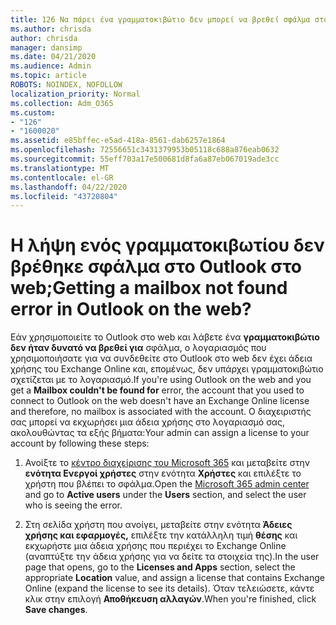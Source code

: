 ```yaml
---
title: 126 Να πάρει ένα γραμματοκιβώτιο δεν μπορεί να βρεθεί σφάλμα στο OWA;
ms.author: chrisda
author: chrisda
manager: dansimp
ms.date: 04/21/2020
ms.audience: Admin
ms.topic: article
ROBOTS: NOINDEX, NOFOLLOW
localization_priority: Normal
ms.collection: Adm_O365
ms.custom:
- "126"
- "1600020"
ms.assetid: e85bffec-e5ad-418a-8561-dab6257e1864
ms.openlocfilehash: 72556651c3431379953b05118c688a876eab0632
ms.sourcegitcommit: 55eff703a17e500681d8fa6a87eb067019ade3cc
ms.translationtype: MT
ms.contentlocale: el-GR
ms.lasthandoff: 04/22/2020
ms.locfileid: "43720804"
---
```

# <a name="getting-a-mailbox-not-found-error-in-outlook-on-the-web"></a><span data-ttu-id="07be6-102">Η λήψη ενός γραμματοκιβωτίου δεν βρέθηκε σφάλμα στο Outlook στο web;</span><span class="sxs-lookup"><span data-stu-id="07be6-102">Getting a mailbox not found error in Outlook on the web?</span></span>

<span data-ttu-id="07be6-103">Εάν χρησιμοποιείτε το Outlook στο web και λάβετε ένα **γραμματοκιβώτιο δεν ήταν δυνατό να βρεθεί για** σφάλμα, ο λογαριασμός που χρησιμοποιήσατε για να συνδεθείτε στο Outlook στο web δεν έχει άδεια χρήσης του Exchange Online και, επομένως, δεν υπάρχει γραμματοκιβώτιο σχετίζεται με το λογαριασμό.</span><span class="sxs-lookup"><span data-stu-id="07be6-103">If you're using Outlook on the web and you get a **Mailbox couldn't be found for** error, the account that you used to connect to Outlook on the web doesn't have an Exchange Online license and therefore, no mailbox is associated with the account.</span></span> <span data-ttu-id="07be6-104">Ο διαχειριστής σας μπορεί να εκχωρήσει μια άδεια χρήσης στο λογαριασμό σας, ακολουθώντας τα εξής βήματα:</span><span class="sxs-lookup"><span data-stu-id="07be6-104">Your admin can assign a license to your account by following these steps:</span></span>

1. <span data-ttu-id="07be6-105">Ανοίξτε το [κέντρο διαχείρισης του Microsoft 365](https://portal.office.com/adminportal/home#/homepage) και μεταβείτε στην **ενότητα Ενεργοί χρήστες** στην ενότητα **Χρήστες** και επιλέξτε το χρήστη που βλέπει το σφάλμα.</span><span class="sxs-lookup"><span data-stu-id="07be6-105">Open the [Microsoft 365 admin center](https://portal.office.com/adminportal/home#/homepage) and go to **Active users** under the **Users** section, and select the user who is seeing the error.</span></span>

2. <span data-ttu-id="07be6-106">Στη σελίδα χρήστη που ανοίγει, μεταβείτε στην ενότητα **Άδειες χρήσης και εφαρμογές,** επιλέξτε την κατάλληλη τιμή **θέσης** και εκχωρήστε μια άδεια χρήσης που περιέχει το Exchange Online (αναπτύξτε την άδεια χρήσης για να δείτε τα στοιχεία της).</span><span class="sxs-lookup"><span data-stu-id="07be6-106">In the user page that opens, go to the **Licenses and Apps** section, select the appropriate **Location** value, and assign a license that contains Exchange Online (expand the license to see its details).</span></span> <span data-ttu-id="07be6-107">Όταν τελειώσετε, κάντε κλικ στην επιλογή **Αποθήκευση αλλαγών**.</span><span class="sxs-lookup"><span data-stu-id="07be6-107">When you're finished, click **Save changes**.</span></span>
